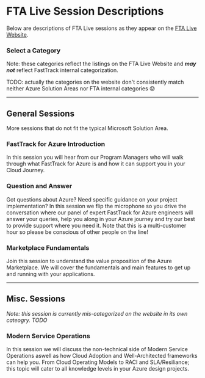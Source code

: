 # FTA Live Session Descriptions

Below are descriptions of FTA Live sessions as they appear on the [FTA Live Website](https://fasttrack.azure.com/live).

### Select a Category

Note: these categories reflect the listings on the FTA Live Website and ***may not*** reflect FastTrack internal categorization. 

TODO: actually the categories on the website don't consistently match neither Azure Solution Areas nor FTA internal categories 😓

---

## General Sessions

More sessions that do not fit the typical Microsoft Solution Area.

### FastTrack for Azure Introduction 

In this session you will hear from our Program Managers who will walk through what FastTrack for Azure is and how it can support you in your Cloud Journey. 

### Question and Answer 
Got questions about Azure? Need specific guidance on your project implementation? In this session we flip the microphone so you drive the conversation where our panel of expert FastTrack for Azure engineers will  answer your queries, help you along in your Azure journey and try our best to provide support where you need it. Note that this is a multi-customer hour so please be conscious of other people on the line! 

### Marketplace Fundamentals 

Join this session to understand the value proposition of the Azure Marketplace. We will cover the fundamentals and main features to get up and running with your applications. 

---

## Misc. Sessions

_Note: this session is currently mis-categorized on the website in its own cateogry. TODO_

### Modern Service Operations 

In this session we will discuss the non-technical side of Modern Service Operations aswell as how Cloud Adoption and Well-Architected frameworks can help you. From Cloud Operating Models to RACI and SLA/Resiliance; this topic will cater to all knowledge levels in your Azure design projects. 
